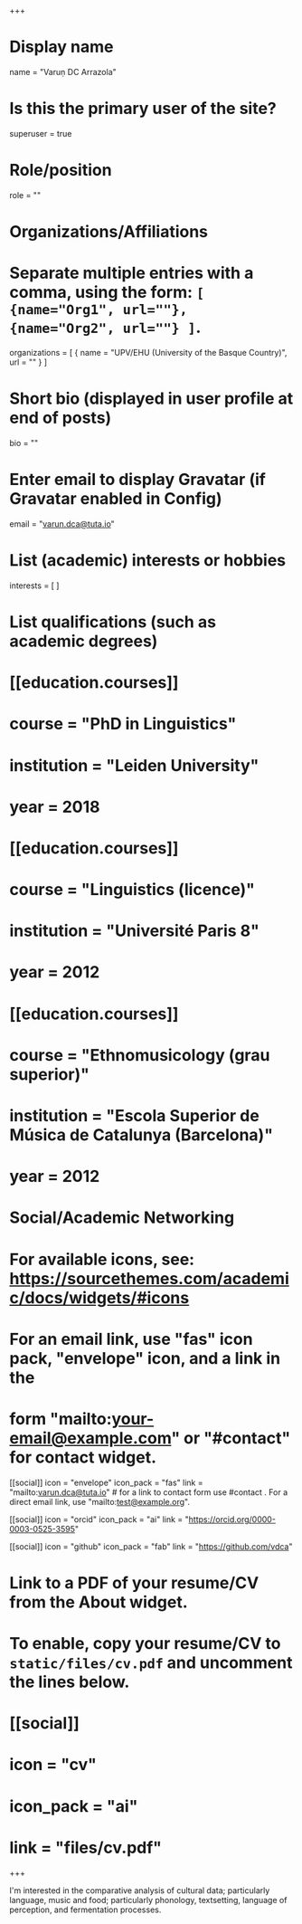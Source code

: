 +++
# Display name
name = "Varuṇ DC Arrazola"

# Is this the primary user of the site?
superuser = true

# Role/position
role = ""

# Organizations/Affiliations
#   Separate multiple entries with a comma, using the form: `[ {name="Org1", url=""}, {name="Org2", url=""} ]`.
organizations = [ { name = "UPV/EHU (University of the Basque Country)", url = "" } ]

# Short bio (displayed in user profile at end of posts)
bio = ""

# Enter email to display Gravatar (if Gravatar enabled in Config)
email = "varun.dca@tuta.io"

# List (academic) interests or hobbies
interests = [
]

# List qualifications (such as academic degrees)
# [[education.courses]]
#   course = "PhD in Linguistics"
#   institution = "Leiden University"
#   year = 2018
# 
# [[education.courses]]
#   course = "Linguistics (licence)"
#   institution = "Université Paris 8"
#   year = 2012
# 
# [[education.courses]]
#   course = "Ethnomusicology (grau superior)"
#   institution = "Escola Superior de Música de Catalunya (Barcelona)"
#   year = 2012

# Social/Academic Networking
# For available icons, see: https://sourcethemes.com/academic/docs/widgets/#icons
#   For an email link, use "fas" icon pack, "envelope" icon, and a link in the
#   form "mailto:your-email@example.com" or "#contact" for contact widget.

[[social]]
  icon = "envelope"
  icon_pack = "fas"
  link = "mailto:varun.dca@tuta.io"  # for a link to contact form use #contact . For a direct email link, use "mailto:test@example.org".

[[social]]
  icon = "orcid"
  icon_pack = "ai"
  link = "https://orcid.org/0000-0003-0525-3595"

[[social]]
  icon = "github"
  icon_pack = "fab"
  link = "https://github.com/vdca"

# Link to a PDF of your resume/CV from the About widget.
# To enable, copy your resume/CV to `static/files/cv.pdf` and uncomment the lines below.
# [[social]]
#   icon = "cv"
#   icon_pack = "ai"
#   link = "files/cv.pdf"

+++

I'm interested in the comparative analysis of cultural data; particularly language, music and food; particularly phonology, textsetting, language of perception, and fermentation processes.
